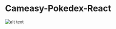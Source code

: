 
# Cameasy-Pokedex-React
![alt text](https://github.com/Cameasy/Pokedex-React/blob/main/image/cBENVENIDO.png?raw=true)
